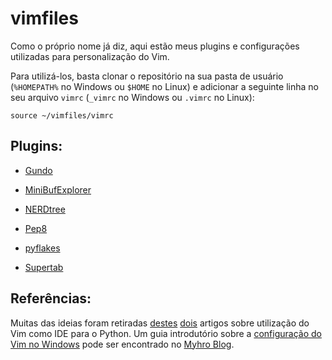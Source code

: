 vimfiles
========

Como o próprio nome já diz, aqui estão meus plugins e configurações utilizadas para personalização do Vim.

Para utilizá-los, basta clonar o repositório na sua pasta de usuário (`%HOMEPATH%` no Windows ou `$HOME` no Linux) e adicionar a seguinte linha no seu arquivo `vimrc` (`_vimrc` no Windows ou `.vimrc` no Linux):

    source ~/vimfiles/vimrc

## Plugins:

* [Gundo](http://www.vim.org/scripts/script.php?script_id=3304)

* [MiniBufExplorer](https://github.com/sontek/minibufexpl.vim)

* [NERDtree](http://www.vim.org/scripts/script.php?script_id=1658)

* [Pep8](https://github.com/vim-scripts/pep8)

* [pyflakes](http://www.vim.org/scripts/script.php?script_id=2441)

* [Supertab](http://www.vim.org/scripts/script.php?script_id=182)

## Referências:

Muitas das ideias foram retiradas [destes](http://blog.dispatched.ch/2009/05/24/vim-as-python-ide/) [dois](http://sontek.net/turning-vim-into-a-modern-python-ide) artigos sobre utilização do Vim como IDE para o Python.
Um guia introdutório sobre a [configuração do Vim no Windows](http://blog.myhro.info/2011/11/instalando-e-configurando-o-vim-no-windows/) pode ser encontrado no [Myhro Blog](http://blog.myhro.info/).
